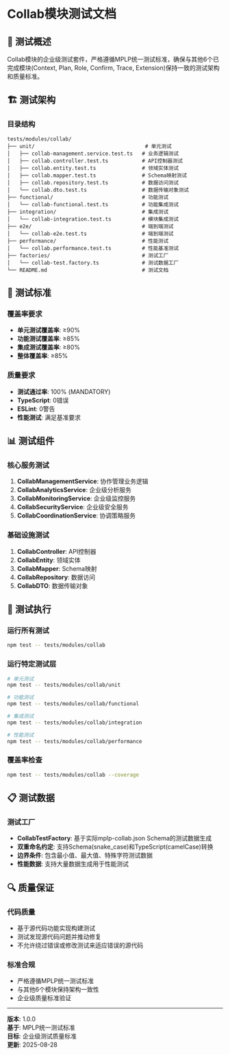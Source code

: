 # Collab模块测试文档

## 🎯 **测试概述**

Collab模块的企业级测试套件，严格遵循MPLP统一测试标准，确保与其他6个已完成模块(Context, Plan, Role, Confirm, Trace, Extension)保持一致的测试架构和质量标准。

## 🏗️ **测试架构**

### **目录结构**
```
tests/modules/collab/
├── unit/                                    # 单元测试
│   ├── collab-management.service.test.ts   # 业务逻辑测试
│   ├── collab.controller.test.ts           # API控制器测试
│   ├── collab.entity.test.ts               # 领域实体测试
│   ├── collab.mapper.test.ts               # Schema映射测试
│   ├── collab.repository.test.ts           # 数据访问测试
│   └── collab.dto.test.ts                  # 数据传输对象测试
├── functional/                             # 功能测试
│   └── collab-functional.test.ts           # 功能集成测试
├── integration/                            # 集成测试
│   └── collab-integration.test.ts          # 模块集成测试
├── e2e/                                    # 端到端测试
│   └── collab-e2e.test.ts                  # 端到端测试
├── performance/                            # 性能测试
│   └── collab.performance.test.ts          # 性能基准测试
├── factories/                              # 测试工厂
│   └── collab-test.factory.ts              # 测试数据工厂
└── README.md                               # 测试文档
```

## 🧪 **测试标准**

### **覆盖率要求**
- **单元测试覆盖率**: ≥90%
- **功能测试覆盖率**: ≥85%
- **集成测试覆盖率**: ≥80%
- **整体覆盖率**: ≥85%

### **质量要求**
- **测试通过率**: 100% (MANDATORY)
- **TypeScript**: 0错误
- **ESLint**: 0警告
- **性能测试**: 满足基准要求

## 📊 **测试组件**

### **核心服务测试**
1. **CollabManagementService**: 协作管理业务逻辑
2. **CollabAnalyticsService**: 企业级分析服务
3. **CollabMonitoringService**: 企业级监控服务
4. **CollabSecurityService**: 企业级安全服务
5. **CollabCoordinationService**: 协调策略服务

### **基础设施测试**
1. **CollabController**: API控制器
2. **CollabEntity**: 领域实体
3. **CollabMapper**: Schema映射
4. **CollabRepository**: 数据访问
5. **CollabDTO**: 数据传输对象

## 🎯 **测试执行**

### **运行所有测试**
```bash
npm test -- tests/modules/collab
```

### **运行特定测试层**
```bash
# 单元测试
npm test -- tests/modules/collab/unit

# 功能测试
npm test -- tests/modules/collab/functional

# 集成测试
npm test -- tests/modules/collab/integration

# 性能测试
npm test -- tests/modules/collab/performance
```

### **覆盖率检查**
```bash
npm test -- tests/modules/collab --coverage
```

## 📋 **测试数据**

### **测试工厂**
- **CollabTestFactory**: 基于实际mplp-collab.json Schema的测试数据生成
- **双重命名约定**: 支持Schema(snake_case)和TypeScript(camelCase)转换
- **边界条件**: 包含最小值、最大值、特殊字符测试数据
- **性能数据**: 支持大量数据生成用于性能测试

## 🔍 **质量保证**

### **代码质量**
- 基于源代码功能实现构建测试
- 测试发现源代码问题并推动修复
- 不允许绕过错误或修改测试来适应错误的源代码

### **标准合规**
- 严格遵循MPLP统一测试标准
- 与其他6个模块保持架构一致性
- 企业级质量标准验证

---

**版本**: 1.0.0  
**基于**: MPLP统一测试标准  
**目标**: 企业级测试质量标准  
**更新**: 2025-08-28
